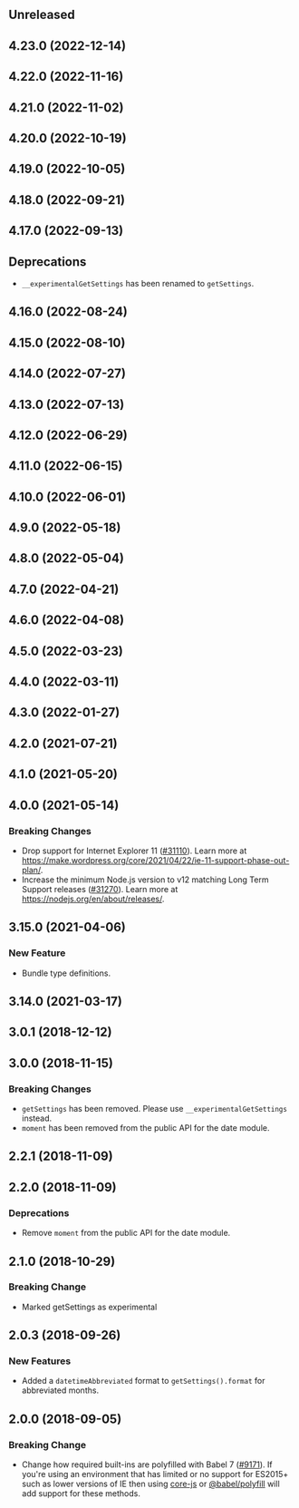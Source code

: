 <!-- Learn how to maintain this file at https://github.com/WordPress/gutenberg/tree/HEAD/packages#maintaining-changelogs. -->

## Unreleased

## 4.23.0 (2022-12-14)

## 4.22.0 (2022-11-16)

## 4.21.0 (2022-11-02)

## 4.20.0 (2022-10-19)

## 4.19.0 (2022-10-05)

## 4.18.0 (2022-09-21)

## 4.17.0 (2022-09-13)

## Deprecations

-   `__experimentalGetSettings` has been renamed to `getSettings`.

## 4.16.0 (2022-08-24)

## 4.15.0 (2022-08-10)

## 4.14.0 (2022-07-27)

## 4.13.0 (2022-07-13)

## 4.12.0 (2022-06-29)

## 4.11.0 (2022-06-15)

## 4.10.0 (2022-06-01)

## 4.9.0 (2022-05-18)

## 4.8.0 (2022-05-04)

## 4.7.0 (2022-04-21)

## 4.6.0 (2022-04-08)

## 4.5.0 (2022-03-23)

## 4.4.0 (2022-03-11)

## 4.3.0 (2022-01-27)

## 4.2.0 (2021-07-21)

## 4.1.0 (2021-05-20)

## 4.0.0 (2021-05-14)

### Breaking Changes

-   Drop support for Internet Explorer 11 ([#31110](https://github.com/WordPress/gutenberg/pull/31110)). Learn more at https://make.wordpress.org/core/2021/04/22/ie-11-support-phase-out-plan/.
-   Increase the minimum Node.js version to v12 matching Long Term Support releases ([#31270](https://github.com/WordPress/gutenberg/pull/31270)). Learn more at https://nodejs.org/en/about/releases/.

## 3.15.0 (2021-04-06)

### New Feature

-   Bundle type definitions.

## 3.14.0 (2021-03-17)

## 3.0.1 (2018-12-12)

## 3.0.0 (2018-11-15)

### Breaking Changes

-   `getSettings` has been removed. Please use `__experimentalGetSettings` instead.
-   `moment` has been removed from the public API for the date module.

## 2.2.1 (2018-11-09)

## 2.2.0 (2018-11-09)

### Deprecations

-   Remove `moment` from the public API for the date module.

## 2.1.0 (2018-10-29)

### Breaking Change

-   Marked getSettings as experimental

## 2.0.3 (2018-09-26)

### New Features

-   Added a `datetimeAbbreviated` format to `getSettings().format` for abbreviated months.

## 2.0.0 (2018-09-05)

### Breaking Change

-   Change how required built-ins are polyfilled with Babel 7 ([#9171](https://github.com/WordPress/gutenberg/pull/9171)). If you're using an environment that has limited or no support for ES2015+ such as lower versions of IE then using [core-js](https://github.com/zloirock/core-js) or [@babel/polyfill](https://babeljs.io/docs/en/next/babel-polyfill) will add support for these methods.
